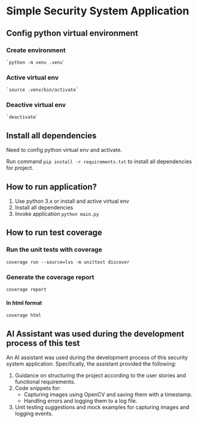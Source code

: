 # Simple Security System Application

## Config python virtual environment

### Create environment
    
    `python -m venv .venv`
### Active virtual env
    
    `source .venv/bin/activate`
### Deactive virtual env

    `deactivate`


## Install all dependencies

Need to config python virtual env and activate. 

Run command `pip install -r requirements.txt` to install all dependencies for project. 

## How to run application?

1. Use python 3.x or install and active virtual env
2. Install all dependencies
3. Invoke application
    `python main.py`



## How to run test coverage

### Run the unit tests with coverage

`coverage run --source=lvs -m unittest discover`

### Generate the coverage report

`coverage report`

#### In html format

`coverage html`


## AI Assistant was used during the development process of this test

An AI assistant was used during the development process of this security system application. Specifically, the assistant provided the following:

1. Guidance on structuring the project according to the user stories and functional requirements.
2. Code snippets for:
   - Capturing images using OpenCV and saving them with a timestamp.
   - Handling errors and logging them to a log file.
3. Unit testing suggestions and mock examples for capturing images and logging events.